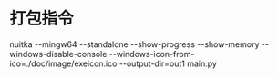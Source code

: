 # 打包指令
nuitka --mingw64 --standalone --show-progress --show-memory --windows-disable-console  --windows-icon-from-ico=./doc/image/exeicon.ico --output-dir=out1 main.py